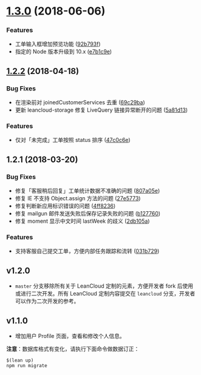 <a name="1.3.0"></a>
# [1.3.0](https://github.com/leancloud/ticket/compare/v1.2.2...v1.3.0) (2018-06-06)


### Features

* 工单输入框增加预览功能 ([92b793f](https://github.com/leancloud/ticket/commit/92b793f))
* 指定的 Node 版本升级到 10.x ([e7b1c9e](https://github.com/leancloud/ticket/commit/e7b1c9e))



<a name="1.2.2"></a>
## [1.2.2](https://github.com/leancloud/ticket/compare/v1.2.1...v1.2.2) (2018-04-18)


### Bug Fixes

* 在渲染前对 joinedCustomerServices 去重 ([69c29ba](https://github.com/leancloud/ticket/commit/69c29ba))
* 更新 leancloud-storage 修复 LiveQuery 链接异常断开的问题 ([5a81d13](https://github.com/leancloud/ticket/commit/5a81d13))


### Features

* 仅对「未完成」工单按照 status 排序 ([47c0c6e](https://github.com/leancloud/ticket/commit/47c0c6e))



<a name="1.2.1"></a>
## 1.2.1 (2018-03-20)


### Bug Fixes

* 修复「客服稍后回复」工单统计数据不准确的问题 ([807a05e](https://github.com/leancloud/ticket/commit/807a05e))
* 修复 IE 不支持 Object.assign 方法的问题 ([27e5773](https://github.com/leancloud/ticket/commit/27e5773))
* 修复判断新应用标识错误的问题 ([4ff8236](https://github.com/leancloud/ticket/commit/4ff8236))
* 修复 mailgun 邮件发送失败后保存记录失败的问题 ([b127760](https://github.com/leancloud/ticket/commit/b127760))
* 修复 moment 显示中文时间 lastWeek 的歧义 ([2db105a](https://github.com/leancloud/ticket/commit/2db105a))


### Features

* 支持客服自己提交工单，方便内部任务跟踪和流转 ([031b729](https://github.com/leancloud/ticket/commit/031b729))


## v1.2.0
* `master` 分支移除所有关于 LeanCloud 定制的元素，方便开发者 fork 后使用或进行二次开发。所有 LeanCloud 定制内容提交在 `leancloud` 分支，开发者可以作为二次开发的参考。

## v1.1.0

* 增加用户 Profile 页面，查看和修改个人信息。

**注意**：数据库格式有变化，请执行下面命令做数据订正：

```
$(lean up)
npm run migrate
```


